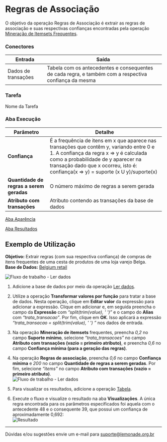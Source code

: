 # Regras de Associação

O objetivo da operação Regras de Associação é extrair as regras de associação e suas respectivas confianças encontradas pela operação [Mineração de Itemsets Frequentes][1].

### Conectores
| Entrada | Saída |
| --- | --- |
| Dados de transações | Tabela com os antecedentes e consequentes de cada regra, e também com a respectiva confiança da mesma |

### Tarefa
Nome da Tarefa

### Aba Execução
| Parâmetro | Detalhe |
| --- | --- |
| **Confiança** | É a frequência de itens em x que aparece nas transações que contêm y, variando entre 0 e 1. A confiança da regra x => y é calculada como a probabilidade de y aparecer na transação dado que x ocorreu, isto é: confiança(x => y) = suporte (x U y)/suporte(x) |
| **Quantidade de regras a serem geradas** | O número máximo de regras a serem gerada |
| **Atributo com transações** | Atributo contendo as transações da base de dados |

[Aba Aparência][2]

[Aba Resultados][3] 

## Exemplo de Utilização
**Objetivo:**  Extrair regras (com sua respectiva confiança) de compras de itens frequentes de uma cesta de produtos de uma loja varejo Belga.\
**Base de Dados:** [Belgium retail][4]

![Fluxo de trabalho - Ler dados](/img/spark/aprendizado_de_maquina/associacao_regras_de_associacao/image2.png)

1. Adicione a base de dados por meio da operação [Ler dados][5].

2. Utilize a operação **Transformar valores por função** para tratar a base de dados. Nesta operação, clique em **Editar valor** da expressão para adicionar a expressão. Clique em adicionar e, em seguida preencha o campo da **Expressão** com *“split(trim(value), ' ')”* e o campo do **Alias** com *“trata_transacao”*. Por fim, clique em **OK**. Isso aplicará a expressão *“trata_transacao = split(trim(value), ' ') ”* nos dados de entrada.

3. Na operação **Mineração de itemsets** frequentes, preencha *0,2* no campo **Suporte mínimo**, selecione *“trata_transacoes”* no campo **Atributo com transações (vazio = primeiro atributo)**, e preencha *0,6* no campo **Confiança mínima (para a geração das regras)**. 

4. Na operação **Regras de associação**, preencha *0,6* no campo **Confiança mínima** e *200* no campo **Quantidade de regras a serem geradas**. Por fim, selecione *“items”* no campo **Atributo com transações (vazio = primeiro atributo)**.\
![Fluxo de trabalho - Ler dados](/img/spark/aprendizado_de_maquina/associacao_regras_de_associacao/image1.png)

5. Para visualizar os resultados, adicione a operação [Tabela][6].

6. Execute o fluxo e visualize o resultado na aba **Visualizações**. A única regra encontrada para os parâmetros especificados foi aquela com o antecedente 48 e o consequente 39, que possui um confiança de aproximadamente 0,692:\
![Resultado](/img/spark/aprendizado_de_maquina/associacao_regras_de_associacao/image3.png)

---
Dúvidas e/ou sugestões envie um e-mail para suporte@lemonade.org.br

[1]: /spark/aprendizado-de-maquina/associacao-mineracao-de-itemsets-frequentes.html
[2]: /spark/documentacao-geral/documentacao-geral.html#aba-aparencia
[3]: /spark/documentacao-geral/documentacao-geral.html#aba-resultados
[4]: /spark/base-de-dados/#belguim-retail
[5]: /spark/entrada-e-saida/ler-dados.html
[6]: /spark/visualizacao-de-dados/tabela.html